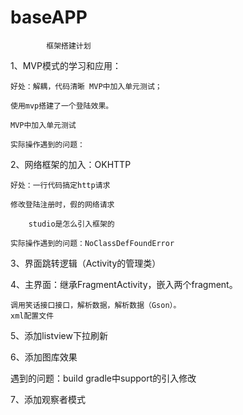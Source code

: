 # baseAPP
			框架搭建计划

1、MVP模式的学习和应用：

	好处：解耦，代码清晰 MVP中加入单元测试；
 
    使用mvp搭建了一个登陆效果。

    MVP中加入单元测试

	实际操作遇到的问题：

2、网络框架的加入：OKHTTP
	
	好处：一行代码搞定http请求

	修改登陆注册时，假的网络请求

        studio是怎么引入框架的

	实际操作遇到的问题：NoClassDefFoundError

3、界面跳转逻辑（Activity的管理类）


4、主界面：继承FragmentActivity，嵌入两个fragment。
	
	调用笑话接口接口，解析数据，解析数据（Gson）。
	xml配置文件

5、添加listview下拉刷新

6、添加图库效果

遇到的问题：build gradle中support的引入修改

7、添加观察者模式
